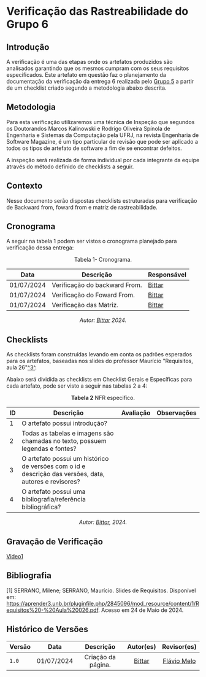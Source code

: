 # Verificação das Rastreabilidade do Grupo 6

## Introdução

A verificação é uma das etapas onde os artefatos produzidos são analisados garantindo que os mesmos cumpram com os seus requisitos especificados. Este artefato em questão faz o planejamento da documentação da verificação da entrega 6 realizada pelo [Grupo 5](https://requisitos-de-software.github.io/2024.1-Sinesp_Cidadao/P%C3%B3s-Rastreabilidade/backward/) a partir de um checklist criado segundo a metodologia abaixo descrita.


## Metodologia

Para esta verificação utilizaremos uma técnica de Inspeção que segundos os Doutorandos Marcos Kalinowski e Rodrigo Oliveira Spínola de Engenharia e Sistemas da Computação pela UFRJ, na revista Engenharia de Software Magazine, é um tipo particular de revisão que pode ser aplicado a todos os tipos de artefato de software a fim de se encontrar defeitos.

A inspeção será realizada de forma individual por cada integrante da equipe através do método definido de checklists a seguir.


## Contexto

Nesse documento serão dispostas checklists estruturadas para verificação de Backward from, foward from e matriz de rastreabilidade.

## Cronograma

A seguir na tabela 1 podem ser vistos o cronograma planejado para verificação dessa entrega:

<center>

Tabela 1- Cronograma.

| Data       | Descrição                                  | Responsável                                      |
| ---------- | ------------------------------------------ | ------------------------------------------------ |
| 01/07/2024 | Verificação do backward From.                        | [Bittar](https://github.com/Bittarx)  |
| 01/07/2024 | Verificação do Foward From.                    | [Bittar](https://github.com/Bittarx)  |
| 01/07/2024 | Verificação das Matriz.      | [Bittar](https://github.com/Bittarx)  |

_Autor: [Bittar](https://github.com/Bittarx) 2024._

</center>

## Checklists

As checklists foram construídas levando em conta os padrões esperados para os artefatos, baseadas nos slides do professor Maurício "Requisitos, aula 26"<a id="BACK1" href="#BACKref">^3^</a>.

Abaixo será dividida as checklists em Checklist Gerais e Específicas para cada artefato, pode ser visto a seguir nas tabelas 2 a 4:


<font><p style="text-align: center">**Tabela 2**  NFR especifico.</p></font>

<center>

| ID  | Descrição                                                                                              | Avaliação | Observações |
| --- | ------------------------------------------------------------------------------------------------------ | --------- | ----------- |
| 1   | O artefato possui introdução?|||
| 2   | Todas as tabelas e imagens são chamadas no texto, possuem legendas e fontes?|||
| 3   | O artefato possui um histórico de versões com o id e descrição das versões, data, autores e revisores? |||
| 4   | O artefato possui uma bibliografia/referência bibliográfica?|||
_Autor: [Bittar](https://github.com/Bittarx), 2024._

</center>

## Gravação de Verificação

[Video1](https://youtu.be/https://www.youtube.com/watch?v=TkwcfYwHNBk)

## Bibliografia

[1] SERRANO, Milene; SERRANO, Maurício. Slides de Requisitos. Disponível em: <https://aprender3.unb.br/pluginfile.php/2845096/mod_resource/content/1/Requisitos%20-%20Aula%20026.pdf>. Acesso em 24 de Maio de 2024.


## Histórico de Versões

| Versão | Data| Descrição| Autor(es)| Revisor(es)|
| ------ | :-: | :------: | :------: | :--------: |
| `1.0`  | 01/07/2024 | Criação da página.| [Bittar](https://github.com/Bittarx)| [Flávio Melo](https://github.com/flavioovatsug) |
